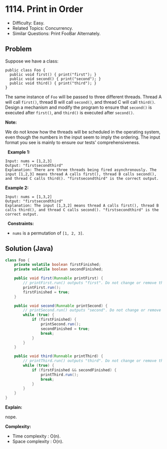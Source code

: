 # 1114. Print in Order

- Difficulty: Easy.
- Related Topics: Concurrency.
- Similar Questions: Print FooBar Alternately.

## Problem

Suppose we have a class:

```
public class Foo {
  public void first() { print("first"); }
  public void second() { print("second"); }
  public void third() { print("third"); }
}
```

The same instance of ```Foo``` will be passed to three different threads. Thread A will call ```first()```, thread B will call ```second()```, and thread C will call ```third()```. Design a mechanism and modify the program to ensure that ```second()``` is executed after ```first()```, and ```third()``` is executed after ```second()```.

**Note:**

We do not know how the threads will be scheduled in the operating system, even though the numbers in the input seem to imply the ordering. The input format you see is mainly to ensure our tests' comprehensiveness.

 
**Example 1:**

```
Input: nums = [1,2,3]
Output: "firstsecondthird"
Explanation: There are three threads being fired asynchronously. The input [1,2,3] means thread A calls first(), thread B calls second(), and thread C calls third(). "firstsecondthird" is the correct output.
```

**Example 2:**

```
Input: nums = [1,3,2]
Output: "firstsecondthird"
Explanation: The input [1,3,2] means thread A calls first(), thread B calls third(), and thread C calls second(). "firstsecondthird" is the correct output.
```

 
**Constraints:**


	
- ```nums``` is a permutation of ```[1, 2, 3]```.



## Solution (Java)

```java
class Foo {
    private volatile boolean firstFinished;
    private volatile boolean secondFinished;

    public void first(Runnable printFirst) {
        // printFirst.run() outputs "first". Do not change or remove this line.
        printFirst.run();
        firstFinished = true;
    }

    public void second(Runnable printSecond) {
        // printSecond.run() outputs "second". Do not change or remove this line.
        while (true) {
            if (firstFinished) {
                printSecond.run();
                secondFinished = true;
                break;
            }
        }
    }

    public void third(Runnable printThird) {
        // printThird.run() outputs "third". Do not change or remove this line.
        while (true) {
            if (firstFinished && secondFinished) {
                printThird.run();
                break;
            }
        }
    }
}
```

**Explain:**

nope.

**Complexity:**

* Time complexity : O(n).
* Space complexity : O(n).
